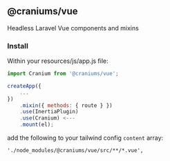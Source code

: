 ## @craniums/vue

Headless Laravel Vue components and mixins

### Install

Within your resources/js/app.js file:

```js
import Cranium from '@craniums/vue';
```
```js
createApp({
    ...
})
    .mixin({ methods: { route } })
    .use(InertiaPlugin)
    .use(Cranium) <---
    .mount(el);
```

add the following to your tailwind config `content` array:

```
'./node_modules/@craniums/vue/src/**/*.vue',
```
